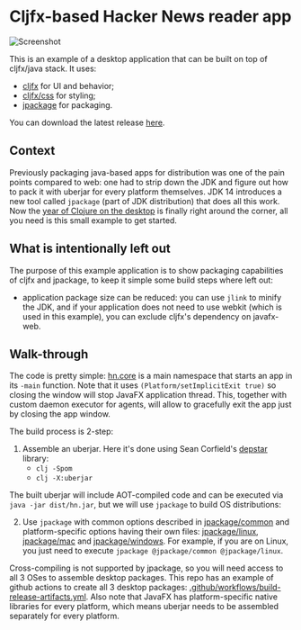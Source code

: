 # Cljfx-based Hacker News reader app

![Screenshot](doc/screenshot.png)

This is an example of a desktop application that can be built on top of cljfx/java stack. 
It uses:
- [cljfx](https://github.com/cljfx/cljfx) for UI and behavior;
- [cljfx/css](https://github.com/cljfx/css) for styling;
- [jpackage](https://openjdk.java.net/jeps/343) for packaging.

You can download the latest release [here](https://github.com/cljfx/hn/releases).

## Context

Previously packaging java-based apps for distribution was
one of the pain points compared to web: one had to strip down the JDK and figure
out how to pack it with uberjar for every platform themselves. JDK 14 introduces a new 
tool called `jpackage` (part of JDK distribution) that does all this work. Now the [year 
of Clojure on the desktop](https://vlaaad.github.io/year-of-clojure-on-the-desktop) is 
finally right around the corner, all you need is this small example to get started.

## What is intentionally left out

The purpose of this example application is to show packaging capabilities of cljfx and
jpackage, to keep it simple some build steps where left out:
- application package size can be reduced: you can use `jlink` to minify the JDK, and if 
  your application does not need to use webkit (which is used in this example), you can
  exclude cljfx's dependency on javafx-web.

## Walk-through

The code is pretty simple: [hn.core](src/hn/core.clj) is a main namespace that starts
an app in its `-main` function. Note that it uses `(Platform/setImplicitExit true)` so
closing the window will stop JavaFX application thread. This, together with custom daemon 
executor for agents, will allow to gracefully exit the app just by closing the app 
window.

The build process is 2-step:
1. Assemble an uberjar. Here it's done using Sean Corfield's 
[depstar](https://github.com/seancorfield/depstar) library:
   - `clj -Spom`
   - `clj -X:uberjar`

The built uberjar will include AOT-compiled code and can be executed via 
`java -jar dist/hn.jar`, but we will use `jpackage` to build OS distributions:

2. Use `jpackage` with common options described in [jpackage/common](jpackage/common) and 
platform-specific options having their own files: [jpackage/linux](jpackage/linux), 
[jpackage/mac](jpackage/mac) and [jpackage/windows](jpackage/windows). For example, if you 
are on Linux, you just need to execute `jpackage @jpackage/common @jpackage/linux`. 

Cross-compiling is not supported by jpackage, so you will need access to all 3 OSes to 
assemble desktop packages. This repo has an example of github actions to create all 
3 desktop packages: [.github/workflows/build-release-artifacts.yml](.github/workflows/build-release-artifacts.yml).
Also note that JavaFX has platform-specific native libraries for every platform, which 
means uberjar needs to be assembled separately for every platform.
